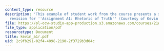```yaml
---
content_type: resource
description: 'This example of student work from the course presents a student''s final
  revision for ''Assignment A1: Rhetoric of Truth'' (Courtesy of Kevin Liu).'
file: https://ol-ocw-studio-app-production.s3.amazonaws.com/courses/21w-747-rhetoric-spring-2005/2c9fb29102f4409821902f3729b3d04c_kevin_a1r.pdf
file_type: application/pdf
resourcetype: Document
title: kevin_a1r.pdf
uid: 2c9fb291-02f4-4098-2190-2f3729b3d04c
---
```

